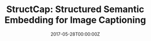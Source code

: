 ---
title: "StructCap: Structured Semantic Embedding for Image Captioning"
authors:
- Fuhai Chen
- Rongrong Ji
- Jinsong Su
- Yongjian Wu
- Yunsheng Wu
author_notes:
- 
- 
- 
- 
- 
date: "2017-05-28T00:00:00Z"
publishDate: "2025-05-28T13:16:10+00:00"
publication_types: []
publication: "**In Proc. of MM 2017.** (CCF-A类)"
---
